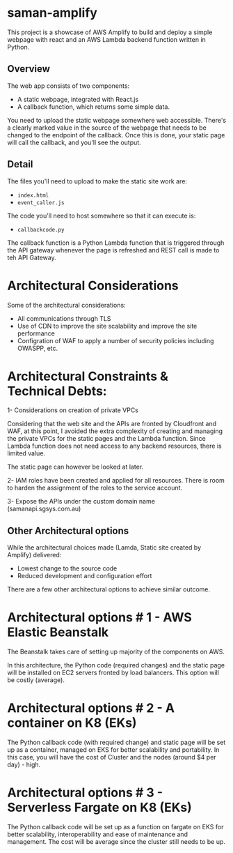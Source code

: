 # saman-amplify

This project is a showcase of AWS Amplify to build and deploy a simple webpage with react and an AWS Lambda backend function written in Python.

## Overview

The web app consists of two components:

  - A static webpage, integrated with React.js
  - A callback function, which returns some simple data.

You need to upload the static webpage somewhere web accessible. There's a clearly marked value in the source of the webpage that needs to be changed to the endpoint of the callback. Once this is done, your static page will call the callback, and you'll see the output.


## Detail

The files you'll need to upload to make the static site work are:

  - `index.html`
  - `event_caller.js`

The code you'll need to host somewhere so that it can execute is:

  - `callbackcode.py`

The callback function is a Python Lambda function that is triggered through the API gateway whenever the page is refreshed and REST call is made to teh API Gateway.

# Architectural Considerations

Some of the architectural considerations:
- All communications through TLS
- Use of CDN to improve the site scalability and improve the site performance
- Configration of WAF to apply a number of security policies including OWASPP, etc.


# Architectural Constraints & Technical Debts:

1- Considerations on creation of private VPCs

Considering that the web site and the APIs are fronted by Cloudfront and WAF, at this point, I avoided the extra complexity of creating and managing the private VPCs for the static pages and the Lambda function. Since Lambda function does not need access to any backend resources, there is limited value. 

The static page can however be looked at later.

2- IAM roles have been created and applied for all resources. There is room to harden the assignment of the roles to the service account.

3- Expose the APIs under the custom domain name (samanapi.sgsys.com.au)


## Other Architectural options

While the architectural choices made (Lamda, Static site created by Amplify) delivered:
- Lowest change to the source code
- Reduced development and configuration effort 

There are a few other architectural options to achieve similar outcome.


# Architectural options # 1 - AWS Elastic Beanstalk

The Beanstalk takes care of setting up majority of the components on AWS.

In this architecture, the Python code (required changes) and the static page will be installed on EC2 servers fronted by load balancers. 
This option will be costly (average).


# Architectural options # 2 - A container on K8 (EKs)

The Python callback code (with required change) and static page will be set up as a container, managed on EKS for better scalability and portability. 
In this case, you will have the cost of Cluster and the nodes (around $4 per day) - high.


# Architectural options # 3 - Serverless Fargate on K8 (EKs)

The Python callback code will be set up as a function on fargate on EKS for better scalability, interoperability and ease of maintenance and management.
The cost will be average since the cluster still needs to be up.
